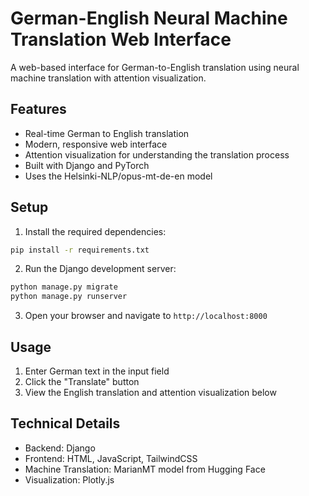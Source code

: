 # German-English Neural Machine Translation Web Interface

A web-based interface for German-to-English translation using neural machine translation with attention visualization.

## Features

- Real-time German to English translation
- Modern, responsive web interface
- Attention visualization for understanding the translation process
- Built with Django and PyTorch
- Uses the Helsinki-NLP/opus-mt-de-en model

## Setup

1. Install the required dependencies:
```bash
pip install -r requirements.txt
```

2. Run the Django development server:
```bash
python manage.py migrate
python manage.py runserver
```

3. Open your browser and navigate to `http://localhost:8000`

## Usage

1. Enter German text in the input field
2. Click the "Translate" button
3. View the English translation and attention visualization below

## Technical Details

- Backend: Django
- Frontend: HTML, JavaScript, TailwindCSS
- Machine Translation: MarianMT model from Hugging Face
- Visualization: Plotly.js
